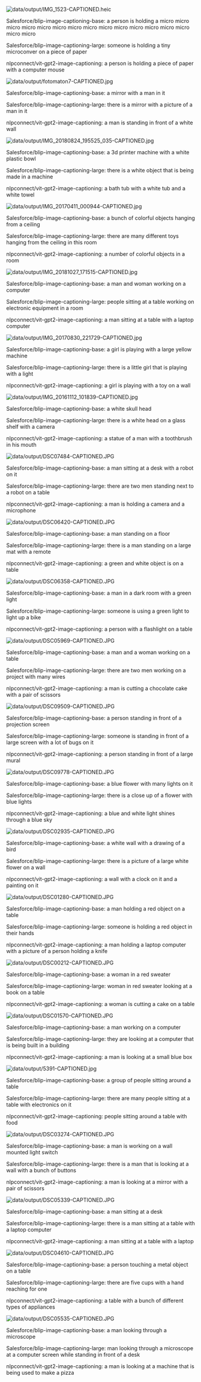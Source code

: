 ![data/output/IMG_1523-CAPTIONED.heic](data/output/IMG_1523-CAPTIONED.heic)

Salesforce/blip-image-captioning-base: a person is holding a micro micro micro micro micro micro micro micro micro micro micro micro micro micro micro micro

Salesforce/blip-image-captioning-large: someone is holding a tiny microconver on a piece of paper

nlpconnect/vit-gpt2-image-captioning: a person is holding a piece of paper with a computer mouse 



![data/output/fotomaton7-CAPTIONED.jpg](data/output/fotomaton7-CAPTIONED.jpg)

Salesforce/blip-image-captioning-base: a mirror with a man in it

Salesforce/blip-image-captioning-large: there is a mirror with a picture of a man in it

nlpconnect/vit-gpt2-image-captioning: a man is standing in front of a white wall 



![data/output/IMG_20180824_195525_035-CAPTIONED.jpg](data/output/IMG_20180824_195525_035-CAPTIONED.jpg)

Salesforce/blip-image-captioning-base: a 3d printer machine with a white plastic bowl

Salesforce/blip-image-captioning-large: there is a white object that is being made in a machine

nlpconnect/vit-gpt2-image-captioning: a bath tub with a white tub and a white towel 



![data/output/IMG_20170411_000944-CAPTIONED.jpg](data/output/IMG_20170411_000944-CAPTIONED.jpg)

Salesforce/blip-image-captioning-base: a bunch of colorful objects hanging from a ceiling

Salesforce/blip-image-captioning-large: there are many different toys hanging from the ceiling in this room

nlpconnect/vit-gpt2-image-captioning: a number of colorful objects in a room 



![data/output/IMG_20181027_171515-CAPTIONED.jpg](data/output/IMG_20181027_171515-CAPTIONED.jpg)

Salesforce/blip-image-captioning-base: a man and woman working on a computer

Salesforce/blip-image-captioning-large: people sitting at a table working on electronic equipment in a room

nlpconnect/vit-gpt2-image-captioning: a man sitting at a table with a laptop computer 



![data/output/IMG_20170830_221729-CAPTIONED.jpg](data/output/IMG_20170830_221729-CAPTIONED.jpg)

Salesforce/blip-image-captioning-base: a girl is playing with a large yellow machine

Salesforce/blip-image-captioning-large: there is a little girl that is playing with a light

nlpconnect/vit-gpt2-image-captioning: a girl is playing with a toy on a wall 



![data/output/IMG_20161112_101839-CAPTIONED.jpg](data/output/IMG_20161112_101839-CAPTIONED.jpg)

Salesforce/blip-image-captioning-base: a white skull head

Salesforce/blip-image-captioning-large: there is a white head on a glass shelf with a camera

nlpconnect/vit-gpt2-image-captioning: a statue of a man with a toothbrush in his mouth 



![data/output/DSC07484-CAPTIONED.JPG](data/output/DSC07484-CAPTIONED.JPG)

Salesforce/blip-image-captioning-base: a man sitting at a desk with a robot on it

Salesforce/blip-image-captioning-large: there are two men standing next to a robot on a table

nlpconnect/vit-gpt2-image-captioning: a man is holding a camera and a microphone 



![data/output/DSC06420-CAPTIONED.JPG](data/output/DSC06420-CAPTIONED.JPG)

Salesforce/blip-image-captioning-base: a man standing on a floor

Salesforce/blip-image-captioning-large: there is a man standing on a large mat with a remote

nlpconnect/vit-gpt2-image-captioning: a green and white object is on a table 



![data/output/DSC06358-CAPTIONED.JPG](data/output/DSC06358-CAPTIONED.JPG)

Salesforce/blip-image-captioning-base: a man in a dark room with a green light

Salesforce/blip-image-captioning-large: someone is using a green light to light up a bike

nlpconnect/vit-gpt2-image-captioning: a person with a flashlight on a table 



![data/output/DSC05969-CAPTIONED.JPG](data/output/DSC05969-CAPTIONED.JPG)

Salesforce/blip-image-captioning-base: a man and a woman working on a table

Salesforce/blip-image-captioning-large: there are two men working on a project with many wires

nlpconnect/vit-gpt2-image-captioning: a man is cutting a chocolate cake with a pair of scissors 



![data/output/DSC09509-CAPTIONED.JPG](data/output/DSC09509-CAPTIONED.JPG)

Salesforce/blip-image-captioning-base: a person standing in front of a projection screen

Salesforce/blip-image-captioning-large: someone is standing in front of a large screen with a lot of bugs on it

nlpconnect/vit-gpt2-image-captioning: a person standing in front of a large mural 



![data/output/DSC09778-CAPTIONED.JPG](data/output/DSC09778-CAPTIONED.JPG)

Salesforce/blip-image-captioning-base: a blue flower with many lights on it

Salesforce/blip-image-captioning-large: there is a close up of a flower with blue lights

nlpconnect/vit-gpt2-image-captioning: a blue and white light shines through a blue sky 



![data/output/DSC02935-CAPTIONED.JPG](data/output/DSC02935-CAPTIONED.JPG)

Salesforce/blip-image-captioning-base: a white wall with a drawing of a bird

Salesforce/blip-image-captioning-large: there is a picture of a large white flower on a wall

nlpconnect/vit-gpt2-image-captioning: a wall with a clock on it and a painting on it 



![data/output/DSC01280-CAPTIONED.JPG](data/output/DSC01280-CAPTIONED.JPG)

Salesforce/blip-image-captioning-base: a man holding a red object on a table

Salesforce/blip-image-captioning-large: someone is holding a red object in their hands

nlpconnect/vit-gpt2-image-captioning: a man holding a laptop computer with a picture of a person holding a knife 



![data/output/DSC00212-CAPTIONED.JPG](data/output/DSC00212-CAPTIONED.JPG)

Salesforce/blip-image-captioning-base: a woman in a red sweater

Salesforce/blip-image-captioning-large: woman in red sweater looking at a book on a table

nlpconnect/vit-gpt2-image-captioning: a woman is cutting a cake on a table 



![data/output/DSC01570-CAPTIONED.JPG](data/output/DSC01570-CAPTIONED.JPG)

Salesforce/blip-image-captioning-base: a man working on a computer

Salesforce/blip-image-captioning-large: they are looking at a computer that is being built in a building

nlpconnect/vit-gpt2-image-captioning: a man is looking at a small blue box 



![data/output/5391-CAPTIONED.jpg](data/output/5391-CAPTIONED.jpg)

Salesforce/blip-image-captioning-base: a group of people sitting around a table

Salesforce/blip-image-captioning-large: there are many people sitting at a table with electronics on it

nlpconnect/vit-gpt2-image-captioning: people sitting around a table with food 



![data/output/DSC03274-CAPTIONED.JPG](data/output/DSC03274-CAPTIONED.JPG)

Salesforce/blip-image-captioning-base: a man is working on a wall mounted light switch

Salesforce/blip-image-captioning-large: there is a man that is looking at a wall with a bunch of buttons

nlpconnect/vit-gpt2-image-captioning: a man is looking at a mirror with a pair of scissors 



![data/output/DSC05339-CAPTIONED.JPG](data/output/DSC05339-CAPTIONED.JPG)

Salesforce/blip-image-captioning-base: a man sitting at a desk

Salesforce/blip-image-captioning-large: there is a man sitting at a table with a laptop computer

nlpconnect/vit-gpt2-image-captioning: a man sitting at a table with a laptop 



![data/output/DSC04610-CAPTIONED.JPG](data/output/DSC04610-CAPTIONED.JPG)

Salesforce/blip-image-captioning-base: a person touching a metal object on a table

Salesforce/blip-image-captioning-large: there are five cups with a hand reaching for one

nlpconnect/vit-gpt2-image-captioning: a table with a bunch of different types of appliances 



![data/output/DSC05535-CAPTIONED.JPG](data/output/DSC05535-CAPTIONED.JPG)

Salesforce/blip-image-captioning-base: a man looking through a microscope

Salesforce/blip-image-captioning-large: man looking through a microscope at a computer screen while standing in front of a desk

nlpconnect/vit-gpt2-image-captioning: a man is looking at a machine that is being used to make a pizza 



